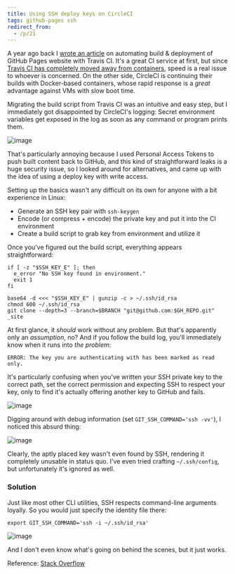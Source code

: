 ```yaml
---
title: Using SSH deploy keys on CircleCI
tags: github-pages ssh
redirect_from:
  - /p/21
---
```


A year ago back I [wrote an article][1] on automating build & deployment of GitHub Pages website with Travis CI. It's a great CI service at first, but since [Travis CI has completely moved away from containers][2], speed is a real issue to whoever is concerned. On the other side, CircleCI is continuing their builds with Docker-based containers, whose rapid response is a *great* advantage against VMs with slow boot time.

Migrating the build script from Travis CI was an intuitive and easy step, but I immediately got disappointed by CircleCI's logging: Secret environment variables get exposed in the log as soon as any command or program prints them.

![image](/image/circleci/token-leak.png)

That's particularly annoying because I used Personal Access Tokens to push built content back to GitHub, and this kind of straightforward leaks is a huge security issue, so I looked around for alternatives, and came up with the idea of using a deploy key with write access.

Setting up the basics wasn't any difficult on its own for anyone with a bit experience in Linux:

- Generate an SSH key pair with `ssh-keygen`
- Encode (or compress + encode) the private key and put it into the CI environment
- Create a build script to grab key from environment and utilize it

Once you've figured out the build script, everything appears straightforward:

```shell
if [ -z "$SSH_KEY_E" ]; then
  e_error "No SSH key found in environment."
  exit 1
fi

base64 -d <<< "$SSH_KEY_E" | gunzip -c > ~/.ssh/id_rsa
chmod 600 ~/.ssh/id_rsa
git clone --depth=3 --branch=$BRANCH "git@github.com:$GH_REPO.git" _site
```

At first glance, it *should* work without any problem. But that's apparently only an *assumption*, no? And if you follow the build log, you'll immediately know when it runs into *the problem*:

```text
ERROR: The key you are authenticating with has been marked as read only.
```

It's particularly confusing when you've written your SSH private key to the correct path, set the correct permission and expecting SSH to respect your key, only to find it's actually offering another key to GitHub and fails.

![image](/image/circleci/ssh-fail.png)

Digging around with debug information (set `GIT_SSH_COMMAND='ssh -vv'`), I noticed this absurd thing:

![image](/image/circleci/key-not-found.png)

Clearly, the aptly placed key wasn't even found by SSH, rendering it completely unusable in status quo. I've even tried crafting `~/.ssh/config`, but unfortunately it's ignored as well.

### Solution

Just like most other CLI utilities, SSH respects command-line arguments loyally. So you would just specify the identity file there:

```shell
export GIT_SSH_COMMAND='ssh -i ~/.ssh/id_rsa'
```

![image](/image/circleci/solution.png)

And I don't even know what's going on behind the scenes, but it just works.

Reference: [Stack Overflow](https://stackoverflow.com/q/55177042/5958455)

[1]: /p/4
[2]:https://blog.travis-ci.com/2018-10-04-combining-linux-infrastructures
